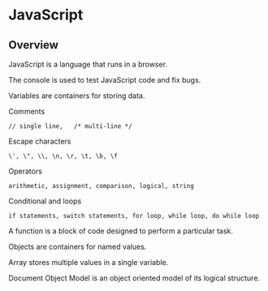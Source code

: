 # JavaScript

## Overview

JavaScript is a language that runs in a browser.

The console is used to test JavaScript code and fix bugs.

Variables are containers for storing data.

Comments 

    // single line,   /* multi-line */

Escape characters

    \', \", \\, \n, \r, \t, \b, \f

Operators

    arithmetic, assignment, comparison, logical, string

Conditional and loops

    if statements, switch statements, for loop, while loop, do while loop

A function is a block of code designed to perform a particular task.

Objects are containers for named values.

Array stores multiple values in a single variable.

Document Object Model is an object oriented model of its logical structure.